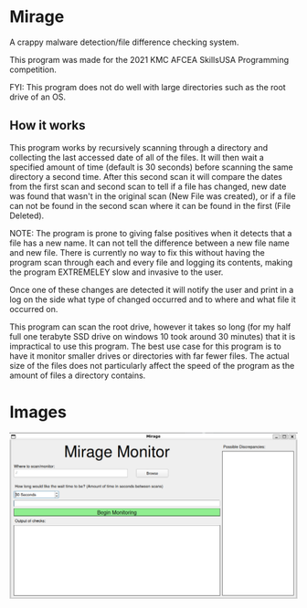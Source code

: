 # Mirage
A crappy malware detection/file difference checking system.

This program was made for the 2021 KMC AFCEA SkillsUSA Programming competition.

FYI: This program does not do well with large directories such as the root drive of an OS.

## How it works

This program works by recursively scanning through a directory and collecting the last accessed
date of all of the files.
It will then wait a specified amount of time (default is 30 seconds) before scanning the same directory a second time.
After this second scan it will compare the dates from the first scan and second scan to tell if a file has changed, new date was found that wasn't in the original scan (New File was created), or if a file can not be found in the second scan where it can be found in the first (File Deleted).

NOTE: The program is prone to giving false positives when it detects that a file has a new name. It can not tell the
difference between a new file name and new file. There is currently no way to fix this without having the
program scan through each and every file and logging its contents, making the program EXTREMELEY slow and invasive to
the user.

Once one of these changes are detected it will notify the user and print in a log on the side what type of changed occurred and to where and what file it occurred on.


This program can scan the root drive, however it takes so long (for my half full one terabyte SSD drive on windows 10 took around 30 minutes) that it is impractical to use this program. The best use case for this program is to have
it monitor smaller drives or directories with far fewer files. The actual size of the files does not particularly affect
the speed of the program as the amount of files a directory contains.

# Images

![image](images/image1.png)
